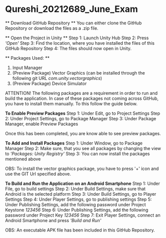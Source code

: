 # Qureshi_20212689_June_Exam
 
 ** Download GitHub Repository **
You can either clone the GitHub Repository or download the files as a .zip file. 


 ** Open the Project in Unity **
 Step 1: Launch Unity Hub
 Step 2: Press _'Open'_
 Step 3: Find the location, where you have installed the files of this GitHub Repository
 Step 4: The files should now open in Unity.


** Packages Used: **
 1. Input Manager 
 2. (Preview Package) Vector Graphics (can be installed through the following git URL _com.unity.vectorgraphics_)
 3. (Preview Package) Device Simulator

ATTENTION! 
The following packages are a requirement in order to run and build the application. In case of these packages not coming across GitHub, you have to install them manually. To this follow the guide below. 

**To Enable Preview Packages**
Step 1: Under Edit, go to Project Settings
Step 2: Under Project Settings, go to Package Manager 
Step 3: Under Package Manager, enable Preview Packages

Once this has been completed, you are know able to see preview packages. 


**To Add and Install Packages**
Step 1: Under Window, go to Package Manager
Step 2: Make sure, that you see all packages by changing the view to _'Packages: Unity Registry'_
Step 3: You can now install the packages mentioned above

OBS: To install the vector graphics package, you have to press '+' icon and use the GIT Url specified above. 


**To Build and Run the Application on an Android Smartphone**
Step 1: Under File, go to build settings
Step 2: Under Build Settings, make sure that Android is the selected platform
Step 3: Under Build Settings, go to Player Settings
Step 4: Under Player Settings, go to publishing settings
Step 5: Under Publishing Settings, add the following password under Project Keystone _123456_
Step 6: Under Publishing Settings, add the following password under Project Key _123456_
Step 7: Exit Player Settings, connect an Android Smartphone and press _'Build and Run'_

OBS: An executable APK file has been included in this GitHub Repository. 
